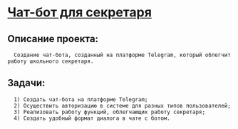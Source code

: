 # [Чат-бот для секретаря](t.me/School_secretary_444_bot)

## Описание проекта:

      Создание чат-бота, созданный на платформе Telegram, который облегчит работу школьного секретаря.

## Задачи:

      1) Создать чат-бота на платформе Telegram;
      2) Осуществить авторизацию в системе для разных типов пользователей;
      3) Реализовать работу функций, облегчающих работу секретаря;
      4) Создать удобный формат диалога в чате с ботом.
